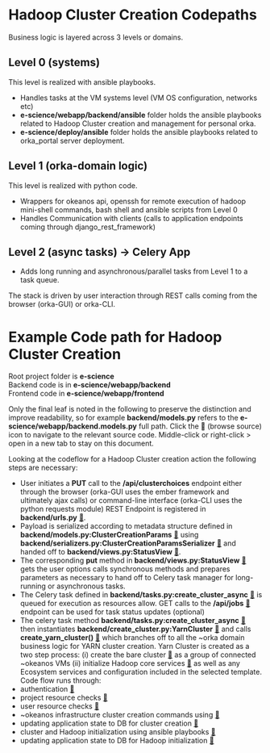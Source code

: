 Hadoop Cluster Creation Codepaths
=================================

Business logic is layered across 3 levels or domains.

Level 0 (systems) 
------------------
This level is realized with ansible playbooks.
- Handles tasks at the VM systems level (VM OS configuration, networks etc)
 - **e-science/webapp/backend/ansible** folder holds the ansible playbooks related to Hadoop Cluster creation and management for personal orka.
 - **e-science/deploy/ansible** folder holds the ansible playbooks related to orka_portal server deployment.

Level 1 (orka-domain logic) 
---------------------------
This level is realized with python code.
- Wrappers for okeanos api, openssh for remote execution of hadoop mini-shell commands, bash shell and ansible scripts from Level 0
- Handles Communication with clients (calls to application endpoints coming through django_rest_framework)

Level 2 (async tasks) -> Celery App
---------------------
- Adds long running and asynchronous/parallel tasks from Level 1 to a task queue.

The stack is driven by user interaction through REST calls coming from the browser (orka-GUI) or orka-CLI.


Example Code path for Hadoop Cluster Creation
=============================================

Root project folder is **e-science**  
Backend code is in **e-science/webapp/backend**  
Frontend code in **e-science/webapp/frontend**  

Only the final leaf is noted in the following to preserve the distinction and improve readability, so for example **backend/models.py** refers to the **e-science/webapp/backend.models.py** full path.
Click the :book: (browse source) icon to navigate to the relevant source code. Middle-click or right-click > open in a new tab to stay on this document.

Looking at the codeflow for a Hadoop Cluster creation action the following steps are necessary: 

- User initiates a **PUT** call to the **/api/clusterchoices** endpoint either through the browser (orka-GUI uses the ember framework and ultimately ajax calls) or command-line interface (orka-CLI uses the python requests module)
REST Endpoint is registered in **backend/urls.py** [:book:](https://github.com/grnet/e-science/blob/0.3.0/webapp/backend/urls.py#L28-L28).
- Payload is serialized according to metadata structure defined in **backend/models.py:ClusterCreationParams** [:book:](https://github.com/grnet/e-science/blob/0.3.0/webapp/backend/models.py#L56-L56) using **backend/serializers.py:ClusterCreationParamsSerializer** [:book:](https://github.com/grnet/e-science/blob/0.3.0/webapp/backend/serializers.py#L111-L111) and handed off to **backend/views.py:StatusView** [:book:](https://github.com/grnet/e-science/blob/0.3.0/webapp/backend/views.py#L213-L213).
- The corresponding **put** method in **backend/views.py:StatusView** [:book:](https://github.com/grnet/e-science/blob/0.3.0/webapp/backend/views.py#L237-237) gets the user options calls synchronous methods and prepares parameters as necessary to hand off to Celery task manager for long-running or asynchronous tasks.
- The Celery task defined in **backend/tasks.py:create_cluster_async** [:book:](https://github.com/grnet/e-science/blob/0.3.0/webapp/backend/tasks.py#L17-L17) is queued for execution as resources allow.
GET calls to the **/api/jobs** [:book:](https://github.com/grnet/e-science/blob/0.3.0/webapp/backend/views.py#L183-L183) endpoint can be used for task status updates (optional) 
- The celery task method **backend/tasks.py:create_cluster_async** [:book:](https://github.com/grnet/e-science/blob/0.3.0/webapp/backend/tasks.py#L17-L17) then instantiates **backend/create_cluster.py:YarnCluster** [:book:](https://github.com/grnet/e-science/blob/0.3.0/webapp/backend/create_cluster.py#L36-L36) and calls **create_yarn_cluster()** [:book:](https://github.com/grnet/e-science/blob/0.3.0/webapp/backend/create_cluster.py#L476-L476) which branches off to all the ~orka domain business logic for YARN cluster creation.
Yarn Cluster is created as a two step process: (i) create the bare cluster [:book:](https://github.com/grnet/e-science/blob/0.3.0/webapp/backend/create_cluster.py#L425-L425) as a group of connected ~okeanos VMs (ii) initialize Hadoop core services [:book:](https://github.com/grnet/e-science/blob/0.3.0/webapp/backend/run_ansible_playbooks.py#L30-L30) as well as any Ecosystem services and configuration included in the selected template.  
Code flow runs through: 
 - authentication [:book:](https://github.com/grnet/e-science/blob/0.3.0/webapp/backend/okeanos_utils.py#L932-L932)
 - project resource checks [:book:](https://github.com/grnet/e-science/blob/0.3.0/webapp/backend/okeanos_utils.py#L978-L978)
 - user resource checks [:book:](https://github.com/grnet/e-science/blob/0.3.0/webapp/backend/create_cluster.py#L92-L214)
 - ~okeanos infrastructure cluster creation commands using  [:book:](https://github.com/grnet/e-science/blob/0.3.0/webapp/backend/okeanos_utils.py#L1271-L1271)
 - updating application state to DB for cluster creation [:book:](https://github.com/grnet/e-science/blob/0.3.0/webapp/backend/django_db_after_login.py#L102-102)
 - cluster and Hadoop initialization using ansible playbooks [:book:](https://github.com/grnet/e-science/blob/0.3.0/webapp/backend/run_ansible_playbooks.py#L30-L30)
 - updating application state to DB for Hadoop initialization [:book:](https://github.com/grnet/e-science/blob/0.3.0/webapp/backend/django_db_after_login.py#L207-207)
